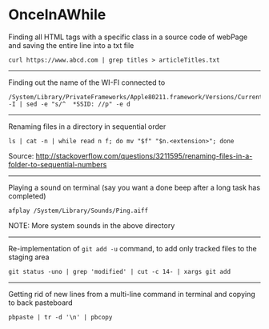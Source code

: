 # OnceInAWhile

Finding all HTML tags with a specific class in a source code of webPage and saving the entire line into a txt file
```
curl https://www.abcd.com | grep titles > articleTitles.txt
```
---

Finding out the name of the WI-FI connected to
```
/System/Library/PrivateFrameworks/Apple80211.framework/Versions/Current/Resources/airport -I | sed -e "s/^  *SSID: //p" -e d
```
---

Renaming files in a directory in sequential order
```
ls | cat -n | while read n f; do mv "$f" "$n.<extension>"; done
```
Source: http://stackoverflow.com/questions/3211595/renaming-files-in-a-folder-to-sequential-numbers

---

Playing a sound on terminal (say you want a done beep after a long task has completed)
```
afplay /System/Library/Sounds/Ping.aiff 
```
NOTE: More system sounds in the above directory

---

Re-implementation of ```git add -u``` command, to add only tracked files to the staging area
```
git status -uno | grep 'modified' | cut -c 14- | xargs git add
```

---

Getting rid of new lines from a multi-line command in terminal and copying to back pasteboard
```
pbpaste | tr -d '\n' | pbcopy
```

